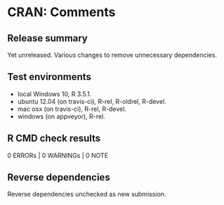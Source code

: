# CRAN: Comments

## Release summary

Yet unreleased. Various changes to remove unnecessary dependencies.

## Test environments

* local Windows 10, R 3.5.1.
* ubuntu 12.04 (on travis-ci), R-rel, R-oldrel, R-devel.
* mac osx (on travis-ci), R-rel, R-devel.
* windows (on appveyor), R-rel.

## R CMD check results

0 ERRORs | 0 WARNINGs | 0 NOTE

## Reverse dependencies

Reverse dependencies unchecked as new submission.
